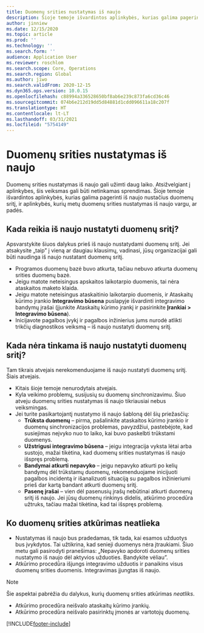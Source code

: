 ```yaml
---
title: Duomenų srities nustatymas iš naujo
description: Šioje temoje išvardintos aplinkybės, kurias galima pagerinti iš naujo nustačius duomenų sritį, ir aplinkybės, kurių metų duomenų srities nustatymas iš naujo vargu, ar padės.
author: jinniew
ms.date: 12/15/2020
ms.topic: article
ms.prod: ''
ms.technology: ''
ms.search.form: ''
audience: Application User
ms.reviewer: roschlom
ms.search.scope: Core, Operations
ms.search.region: Global
ms.author: jiwo
ms.search.validFrom: 2020-12-15
ms.dyn365.ops.version: 10.0.15
ms.openlocfilehash: c88994a336528650bf8ab6e239c873fa6cd36c46
ms.sourcegitcommit: 074b6e212d19dd5d84881d1cdd096611a18c207f
ms.translationtype: HT
ms.contentlocale: lt-LT
ms.lasthandoff: 03/31/2021
ms.locfileid: "5754149"
---
```

# <a name="when-to-reset-a-data-mart"></a>Duomenų srities nustatymas iš naujo

Duomenų srities nustatymas iš naujo gali užimti daug laiko. Atsižvelgiant į aplinkybes, šis veiksmas gali būti netinkamas sprendimas. Šioje temoje išvardintos aplinkybės, kurias galima pagerinti iš naujo nustačius duomenų sritį, ir aplinkybės, kurių metų duomenų srities nustatymas iš naujo vargu, ar padės.  

## <a name="when-do-you-need-to-do-a-data-mart-reset"></a>Kada reikia iš naujo nustatyti duomenų sritį?
Apsvarstykite šiuos dalykus prieš iš naujo nustatydami duomenų sritį. Jei atsakysite „taip” į vieną ar daugiau klausimų, vadinasi, jūsų organizacijai gali būti naudinga iš naujo nustatant duomenų sritį.

- Programos duomenų bazė buvo atkurta, tačiau nebuvo atkurta duomenų srities duomenų bazė.
- Jeigu matote neteisingus apskaitos laikotarpio duomenis, tai nėra ataskaitos maketo klaida.
- Jeigu matote neteisingus ataskaitinio laikotarpio duomenis, ir Ataskaitų kūrimo įrankio **Integravimo būsena** puslapyje išvardinti integravimo bandymų įrašai (įjunkite Ataskaitų kūrimo įrankį ir pasirinkite **Įrankiai > Integravimo būsena**).
- Inicijavote pagalbos įvykį ir pagalbos inžinierius jums nurodė atlikti trikčių diagnostikos veiksmą – iš naujo nustatyti duomenų sritį.
 
## <a name="when-its-not-appropriate-to-reset-a-data-mart"></a>Kada nėra tinkama iš naujo nustatyti duomenų sritį?
Tam tikrais atvejais nerekomenduojame iš naujo nustatyti duomenų sritį. Šiais atvejais. 

- Kitais šioje temoje nenurodytais atvejais.
- Kyla veikimo problemų, susijusių su duomenų sinchronizavimu. Šiuo atveju duomenų srities nustatymas iš naujo tikriausiai nebus veiksmingas.
- Jei turite pasikartojantį nustatymo iš naujo šabloną dėl šių priežasčių: 
  - **Trūksta duomenų** – pirma, pašalinkite ataskaitos kūrimo įrankio ir duomenų sinchronizacijos problemas, pavyzdžiui, pastebėjote, kad susiejimas neįvyko nuo to laiko, kai buvo paskelbti trūkstami duomenys.
  - **Užstrigusi integravimo būsena** – jeigu integracija vyksta lėtai arba sustojo, mažai tikėtina, kad duomenų srities nustatymas iš naujo išspręs problemą.
  - **Bandymai atkurti nepavyko** – jeigu nepavyko atkurti po kelių bandymų dėl trūkstamų duomenų, rekomenduojame inicijuoti pagalbos incidentą ir išanalizuoti situaciją su pagalbos inžinieriumi prieš dar kartą bandant atkurti duomenų sritį.
  - **Pasenę įrašai** – vien dėl pasenusių įrašų nebūtinai atkurti duomenų sritį iš naujo. Jei jūsų duomenų rinkinys didelis, atkūrimo procedūra užtruks, tačiau mažai tikėtina, kad tai išspręs problemą.
 
## <a name="what-a-data-mart-reset-does-not-do"></a>Ko duomenų srities atkūrimas neatlieka  
- Nustatymas iš naujo bus pradedamas, tik tada, kai esamos užduotys bus įvykdytos. Tai užtikrina, kad senieji duomenys nėra įtraukiami. Šiuo metu gali pasirodyti pranešimas: „Nepavyko apdoroti duomenų srities nustatymo iš naujo dėl aktyvios užduoties. Bandykite vėliau”.
- Atkūrimo procedūra išjungs integravimo užduotis ir panaikins visus duomenų srities duomenis. Integravimas įjungtas iš naujo.

> [!NOTE]
> Šie aspektai pabrėžia du dalykus, kurių duomenų srities atkūrimas *neatliks*. <br>
> - Atkūrimo procedūra neišvalo ataskaitų kūrimo įrankių. <br>
> - Atkūrimo procedūra neišvalo pasirinktų įmonės ar vartotojų duomenų.


[!INCLUDE[footer-include](../../../includes/footer-banner.md)]